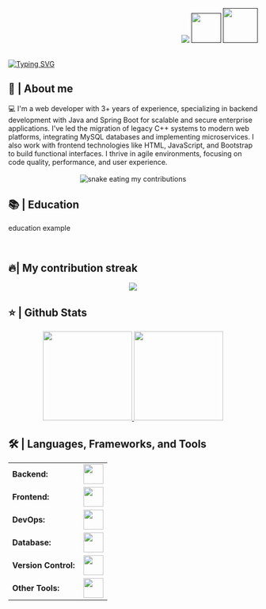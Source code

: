 <div align="right">
    <a style="text-decoration: none" target="_blank" href="https://github.com/FabianPizarroDev">
        <img src="https://visitor-badge.laobi.icu/badge?page_id=FabianPizarroDev.FabianPizarroDev&left_color=gray&right_color=blue&left_text=Coders%20visitors" />
    </a>
    <a style="text-decoration: none" target="_blank" href="">
        <img width="60" src="https://img.shields.io/twitter/follow/chipro?label=Follow&style=social" />
    </a>
    <a style="text-decoration: none" target="_blank" href="">
        <img width="70" src="https://img.shields.io/badge/-Connect-blue?style=flat&logo=Linkedin&logoColor=white" />
    </a>
</div>

<br />

<a href="https://git.io/typing-svg"
    ><img src="https://readme-typing-svg.herokuapp.com?font=Fira+Code&size=35&pause=1000&color=A5B6B3&width=600&height=60&lines=Hello%2C+I'm+Fabian+Pizarro;Software+Developer" alt="Typing SVG"
/></a>

<h2>📖 | About me</h2>
💻 I'm a web developer with 3+ years of experience, specializing in backend development with Java and Spring Boot for scalable and secure enterprise applications. I've led the migration of legacy C++ systems to modern
web platforms, integrating MySQL databases and implementing microservices. I also work with frontend technologies like HTML, JavaScript, and Bootstrap to build functional interfaces. I thrive in agile environments,
focusing on code quality, performance, and user experience.

<div align="center">
    <br />
    <img alt="snake eating my contributions" src="https://raw.githubusercontent.com/FabianPizarroDev/FabianPizarroDev/output/github-contribution-grid-snake.svg" />
    <br />
</div>

<h2>📚 | Education</h2>
<p>
    education example
</p>
<br />



<h2>🔥| My contribution streak</h2>
<p align="center">
    <a href="https://github.com/DenverCoder1/github-readme-streak-stats">
        <img src="https://github-readme-streak-stats.herokuapp.com/?user=FabianPizarroDev#version3" />
    </a>
</p>

<h2>⭐ | Github Stats</h2>

<div align="center">
    <a href="https://github.com/FabianPizarroDev">
        <img height="180em" src="https://github-readme-stats.vercel.app/api?username=FabianPizarroDev&show_icons=true&theme=default&include_all_commits=true&count_private=true" />
        <img height="180em" src="https://github-readme-stats.vercel.app/api/top-langs/?username=FabianPizarroDev&layout=compact&langs_count=7&theme=default"
    /></a>
</div>

<h2>🛠️ | Languages, Frameworks, and Tools</h2>
<table>
    <tr>
        <td style="font-weight: bold; padding-right: 10px; vertical-align: center; border: none">Backend:</td>
        <td><img height="40" src="https://skillicons.dev/icons?i=nodejs,express,python,anaconda,opencv,java,php,laravel,cs,net,spring,go" /></td>
    </tr>
    <tr>
        <td style="font-weight: bold; padding-right: 10px; vertical-align: center">Frontend:</td>
        <td><img height="40" src="https://skillicons.dev/icons?i=react,nextjs,mui,bootstrap,html,css,js,ts,angular,vue,vuetify" /></td>
    </tr>
    <tr>
        <td style="font-weight: bold; padding-right: 10px; vertical-align: center; border: none">DevOps:</td>
        <td><img height="40" src="https://skillicons.dev/icons?i=docker,jenkins,githubactions,gcp,aws,prometheus,terraform,azure,kubernetes" /></td>
    </tr>
    <tr>
        <td style="font-weight: bold; padding-right: 10px; vertical-align: center; border: none">Database:</td>
        <td><img height="40" src="https://skillicons.dev/icons?i=mysql,postgresql,firebase,graphql,mongodb,redis,elasticsearch" /></td>
    </tr>
    <tr>
        <td style="font-weight: bold; padding-right: 10px; vertical-align: center; border: none">Version Control:</td>
        <td><img height="40" src="https://skillicons.dev/icons?i=github,gitlab,bitbucket" /></td>
    </tr>
    <tr>
        <td style="font-weight: bold; padding-right: 10px; vertical-align: center; border: none">Other Tools:</td>
        <td><img height="40" src="https://skillicons.dev/icons?i=rabbitmq,grafana" /></td>
    </tr>
</table>
<br />

